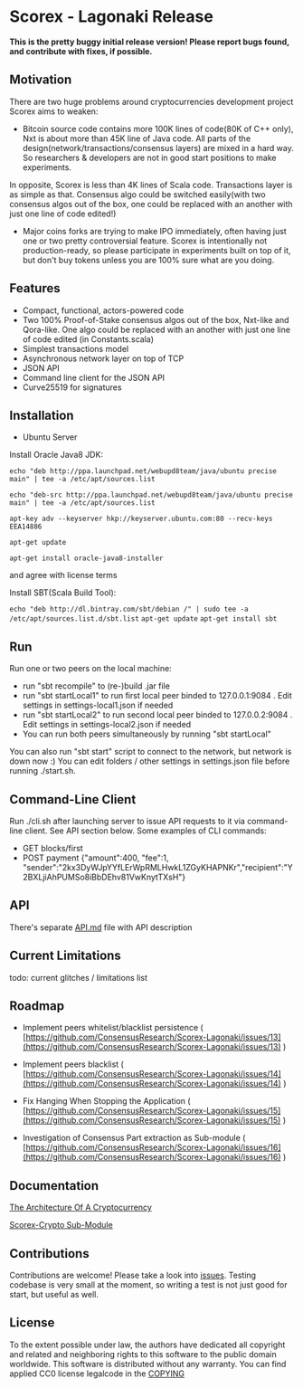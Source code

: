 Scorex - Lagonaki Release
=========================

**This is the pretty buggy initial release version! Please report bugs found, and contribute with 
fixes, if possible.**

Motivation
----------

There are two huge problems around cryptocurrencies development project Scorex aims to weaken:

* Bitcoin source code contains more 100K lines of code(80K of C++ only), Nxt is about more than 45K
 line of Java code. All parts of the design(network/transactions/consensus layers) are mixed in a hard way. 
 So researchers & developers are not in good start positions to make experiments.
  
 In opposite, Scorex is less than 4K lines of Scala code. Transactions layer is as simple as that. Consensus algo 
 could be switched easily(with two consensus algos out of the box, one could be replaced with an another with
  just one line of code edited!)

* Major coins forks are trying to make IPO immediately, often having just one or two pretty controversial
 feature. Scorex is intentionally not production-ready, so please participate in experiments built on top of it,
 but don't buy tokens unless you are 100% sure what are you doing.
 
Features
--------

* Compact, functional, actors-powered code
* Two 100% Proof-of-Stake consensus algos out of the box, Nxt-like and Qora-like. One algo could be replaced
with an another with just one line of code edited (in Constants.scala)
* Simplest transactions model
* Asynchronous network layer on top of TCP 
* JSON API
* Command line client for the JSON API
* Curve25519 for signatures


Installation
------------

* Ubuntu Server

Install Oracle Java8 JDK:

`echo "deb http://ppa.launchpad.net/webupd8team/java/ubuntu precise main" | tee -a /etc/apt/sources.list`

`echo "deb-src http://ppa.launchpad.net/webupd8team/java/ubuntu precise main" | tee -a /etc/apt/sources.list`

`apt-key adv --keyserver hkp://keyserver.ubuntu.com:80 --recv-keys EEA14886`

`apt-get update`

`apt-get install oracle-java8-installer`

and agree with license terms

Install SBT(Scala Build Tool):

`echo "deb http://dl.bintray.com/sbt/debian /" | sudo tee -a /etc/apt/sources.list.d/sbt.list`
`apt-get update`
`apt-get install sbt`

Run
---
  
Run one or two peers on the local machine:
 

* run "sbt recompile" to (re-)build .jar file
* run "sbt startLocal1" to run first local peer binded to 127.0.0.1:9084 . Edit settings in settings-local1.json
   if needed
* run "sbt startLocal2" to run second local peer binded to 127.0.0.2:9084 . Edit settings in settings-local2.json
   if needed   
* You can run both peers simultaneously by running "sbt startLocal"
   
   
You can also run "sbt start" script to connect to the network, but network is down now :) 
You can edit folders / other settings in settings.json file before running ./start.sh.   


Command-Line Client
-------------------

Run ./cli.sh after launching server to issue API requests to it via command-line client. See API section below.
Some examples of CLI commands:

 * GET blocks/first
 * POST payment {"amount":400, "fee":1, "sender":"2kx3DyWJpYYfLErWpRMLHwkL1ZGyKHAPNKr","recipient":"Y2BXLjiAhPUMSo8iBbDEhv81VwKnytTXsH"} 

API
---

There's separate [API.md](API.md) file with API description   


Current Limitations
-------------------

todo: current glitches / limitations list

Roadmap
-------------------

* Implement peers whitelist/blacklist persistence ( [https://github.com/ConsensusResearch/Scorex-Lagonaki/issues/13](https://github.com/ConsensusResearch/Scorex-Lagonaki/issues/13) ) 

* Implement peers blacklist ( [https://github.com/ConsensusResearch/Scorex-Lagonaki/issues/14](https://github.com/ConsensusResearch/Scorex-Lagonaki/issues/14) )

* Fix Hanging When Stopping the Application ( [https://github.com/ConsensusResearch/Scorex-Lagonaki/issues/15](https://github.com/ConsensusResearch/Scorex-Lagonaki/issues/15) )

* Investigation of Consensus Part extraction as Sub-module ( [https://github.com/ConsensusResearch/Scorex-Lagonaki/issues/16](https://github.com/ConsensusResearch/Scorex-Lagonaki/issues/16) )

Documentation
--------------

[The Architecture Of A Cryptocurrency](docs/components.md)

[Scorex-Crypto Sub-Module](scorex-crypto/README.md)


Contributions
-------------

Contributions are welcome! Please take a look into [issues](https://github.com/ConsensusResearch/Scorex-Lagonaki/issues).
 Testing codebase is very small at the moment, so writing a test is not just good for start, but useful as well. 

License
-------
 
To the extent possible under law, the authors have dedicated all copyright and related and neighboring 
rights to this software to the public domain worldwide. This software is distributed without any warranty.
You can find applied CC0 license legalcode in the [COPYING](COPYING) 